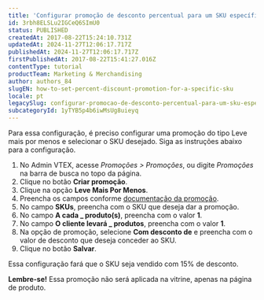 ```yaml
---
title: 'Configurar promoção de desconto percentual para um SKU específico'
id: 3rbh8ELSLu2IGCeQ6SImU0
status: PUBLISHED
createdAt: 2017-08-22T15:24:10.731Z
updatedAt: 2024-11-27T12:06:17.717Z
publishedAt: 2024-11-27T12:06:17.717Z
firstPublishedAt: 2017-08-22T15:41:27.016Z
contentType: tutorial
productTeam: Marketing & Merchandising
author: authors_84
slugEN: how-to-set-percent-discount-promotion-for-a-specific-sku
locale: pt
legacySlug: configurar-promocao-de-desconto-percentual-para-um-sku-especifico
subcategoryId: 1yTYB5p4b6iwMsUg8uieyq
---
```


Para essa configuração, é preciso configurar uma promoção do tipo Leve mais por menos e selecionar o SKU desejado. Siga as instruções abaixo para a configuração.

1. No Admin VTEX, acesse *Promoções > Promoções*, ou digite *Promoções* na barra de busca no topo da página.
2. Clique no botão **Criar promoção**.
3. Clique na opção **Leve Mais Por Menos**.
4. Preencha os campos conforme [documentação da promoção](/pt/tutorial/leve-mais-por-menos--tutorials_325).
5. No campo **SKUs**, preencha com o SKU que deseja dar a promoção.
6. No campo **A cada _ produto(s)**, preencha com o valor **1**.
7. No campo **O cliente levará _ produtos**, preencha com o valor **1**.
8. Na opção de promoção, selecione **Com desconto de** e preencha com o valor de desconto que deseja conceder ao SKU.
9. Clique no botão **Salvar**.

Essa configuração fará que o SKU seja vendido com 15% de desconto.

**Lembre-se!** Essa promoção não será aplicada na vitrine, apenas na página de produto.
